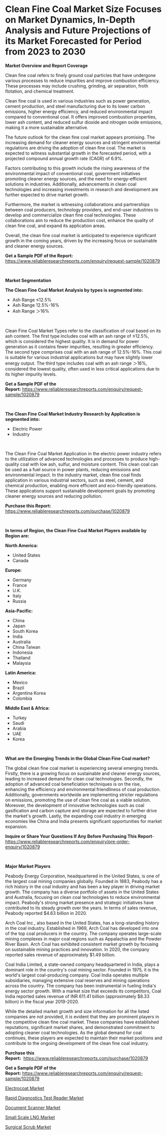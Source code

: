 <p><h1>Clean Fine Coal Market Size Focuses on Market Dynamics, In-Depth Analysis and Future Projections of its Market Forecasted for Period from 2023 to 2030</h1></p><p><strong>Market Overview and Report Coverage</strong></p>
<p><p>Clean fine coal refers to finely ground coal particles that have undergone various processes to reduce impurities and improve combustion efficiency. These processes may include crushing, grinding, air separation, froth flotation, and chemical treatment.</p><p>Clean fine coal is used in various industries such as power generation, cement production, and steel manufacturing due to its lower carbon emissions, higher energy efficiency, and reduced environmental impact compared to conventional coal. It offers improved combustion properties, lower ash content, and reduced sulfur dioxide and nitrogen oxide emissions, making it a more sustainable alternative.</p><p>The future outlook for the clean fine coal market appears promising. The increasing demand for cleaner energy sources and stringent environmental regulations are driving the adoption of clean fine coal. The market is expected to witness substantial growth in the forecasted period, with a projected compound annual growth rate (CAGR) of 6.9%.</p><p>Factors contributing to this growth include the rising awareness of the environmental impact of conventional coal, government initiatives promoting cleaner energy sources, and the need for energy-efficient solutions in industries. Additionally, advancements in clean coal technologies and increasing investments in research and development are further expected to drive market growth.</p><p>Furthermore, the market is witnessing collaborations and partnerships between coal producers, technology providers, and end-user industries to develop and commercialize clean fine coal technologies. These collaborations aim to reduce the production cost, enhance the quality of clean fine coal, and expand its application areas.</p><p>Overall, the clean fine coal market is anticipated to experience significant growth in the coming years, driven by the increasing focus on sustainable and cleaner energy sources.</p></p>
<p><strong>Get a Sample PDF of the Report:</strong> <a href="https://www.reliableresearchreports.com/enquiry/request-sample/1020879">https://www.reliableresearchreports.com/enquiry/request-sample/1020879</a></p>
<p>&nbsp;</p>
<p><strong>Market Segmentation</strong></p>
<p><strong>The Clean Fine Coal Market Analysis by types is segmented into:</strong></p>
<p><ul><li>Ash Range ≤12.5%</li><li>Ash Range 12.5%-16%</li><li>Ash Range ＞16%</li></ul></p>
<p>&nbsp;</p>
<p><p>Clean Fine Coal Market Types refer to the classification of coal based on its ash content. The first type includes coal with an ash range of ≤12.5%, which is considered the highest quality. It is in demand for power generation as it contains fewer impurities, resulting in greater efficiency. The second type comprises coal with an ash range of 12.5%-16%. This coal is suitable for various industrial applications but may have slightly lower energy output. The third type includes coal with an ash range ＞16%, considered the lowest quality, often used in less critical applications due to its higher impurity levels.</p></p>
<p><strong>Get a Sample PDF of the Report:</strong>&nbsp;<a href="https://www.reliableresearchreports.com/enquiry/request-sample/1020879">https://www.reliableresearchreports.com/enquiry/request-sample/1020879</a></p>
<p>&nbsp;</p>
<p><strong>The Clean Fine Coal Market Industry Research by Application is segmented into:</strong></p>
<p><ul><li>Electric Power</li><li>Industry</li></ul></p>
<p>&nbsp;</p>
<p><p>The Clean Fine Coal Market Application in the electric power industry refers to the utilization of advanced technologies and processes to produce high-quality coal with low ash, sulfur, and moisture content. This clean coal can be used as a fuel source in power plants, reducing emissions and environmental impact. In the industry market, clean fine coal finds application in various industrial sectors, such as steel, cement, and chemical production, enabling more efficient and eco-friendly operations. These applications support sustainable development goals by promoting cleaner energy sources and reducing pollution.</p></p>
<p><strong>Purchase this Report:</strong>&nbsp; <a href="https://www.reliableresearchreports.com/purchase/1020879">https://www.reliableresearchreports.com/purchase/1020879</a></p>
<p>&nbsp;</p>
<p><strong>In terms of Region, the Clean Fine Coal Market Players available by Region are:</strong></p>
<p>
    <p> <strong> North America: </strong>
        <ul>
            <li>United States</li>
            <li>Canada</li>
        </ul>
        </p> 
    <p> <strong> Europe: </strong>
        <ul>
            <li>Germany</li>
            <li>France</li>
            <li>U.K.</li>
            <li>Italy</li>
            <li>Russia</li>
        </ul>
        </p> 
    <p> <strong> Asia-Pacific: </strong>
        <ul>
            <li>China</li>
            <li>Japan</li>
            <li>South Korea</li>
            <li>India</li>
            <li>Australia</li>
            <li>China Taiwan</li>
            <li>Indonesia</li>
            <li>Thailand</li>
            <li>Malaysia</li>
        </ul>
        </p> 
    <p> <strong> Latin America: </strong>
        <ul>
            <li>Mexico</li>
            <li>Brazil</li>
            <li>Argentina Korea</li>
            <li>Colombia</li>
        </ul>
        </p> 
    <p> <strong> Middle East & Africa: </strong>
        <ul>
            <li>Turkey</li>
            <li>Saudi</li>
            <li>Arabia</li>
            <li>UAE</li>
            <li>Korea</li>
        </ul>
    </p>
    </p>
<p>&nbsp;</p>
<p><strong>What are the Emerging Trends in the Global Clean Fine Coal market?</strong></p>
<p><p>The global clean fine coal market is experiencing several emerging trends. Firstly, there is a growing focus on sustainable and cleaner energy sources, leading to increased demand for clean coal technologies. Secondly, the adoption of advanced coal beneficiation techniques is on the rise, enhancing the efficiency and environmental friendliness of coal production. Additionally, governments worldwide are implementing stricter regulations on emissions, promoting the use of clean fine coal as a viable solution. Moreover, the development of innovative technologies such as coal gasification and carbon capture and storage are expected to further drive the market's growth. Lastly, the expanding coal industry in emerging economies like China and India presents significant opportunities for market expansion.</p></p>
<p><strong>Inquire or Share Your Questions If Any Before Purchasing This Report</strong>- <a href="https://www.reliableresearchreports.com/enquiry/pre-order-enquiry/1020879">https://www.reliableresearchreports.com/enquiry/pre-order-enquiry/1020879</a></p>
<p>&nbsp;</p>
<p><strong>Major Market Players</strong></p>
<p><p>Peabody Energy Corporation, headquartered in the United States, is one of the largest coal mining companies globally. Founded in 1883, Peabody has a rich history in the coal industry and has been a key player in driving market growth. The company has a diverse portfolio of assets in the United States and Australia, focusing on clean coal technologies to reduce environmental impact. Peabody's strong market presence and strategic initiatives have contributed to its steady growth over the years. In terms of sales revenue, Peabody reported $4.63 billion in 2020.</p><p>Arch Coal Inc., also based in the United States, has a long-standing history in the coal industry. Established in 1969, Arch Coal has developed into one of the top coal producers in the country. The company operates large-scale mining complexes in major coal regions such as Appalachia and the Powder River Basin. Arch Coal has exhibited consistent market growth by focusing on sustainable mining practices and innovation. In 2020, the company reported sales revenue of approximately $1.49 billion.</p><p>Coal India Limited, a state-owned company headquartered in India, plays a dominant role in the country's coal mining sector. Founded in 1975, it is the world's largest coal-producing company. Coal India operates multiple subsidiaries, managing extensive coal reserves and mining operations across the country. The company has been instrumental in fueling India's energy sector growth. With a market size that exceeds its competitors, Coal India reported sales revenue of INR 611.41 billion (approximately $8.33 billion) in the fiscal year 2019-2020.</p><p>While the detailed market growth and size information for all the listed companies are not provided, it is evident that they are prominent players in the competitive clean fine coal market. These companies have established reputations, significant market shares, and demonstrated commitment to adopting cleaner coal technologies. As the global demand for coal continues, these players are expected to maintain their market positions and contribute to the ongoing development of the clean fine coal industry.</p></p>
<p><strong>Purchase this Report:</strong>&nbsp;&nbsp;<a href="https://www.reliableresearchreports.com/purchase/1020879">https://www.reliableresearchreports.com/purchase/1020879</a></p>
<p></p>
<p><strong>Get a Sample PDF of the Report:</strong>&nbsp;<a href="https://www.reliableresearchreports.com/enquiry/request-sample/1020879">https://www.reliableresearchreports.com/enquiry/request-sample/1020879</a></p>
<p><p><a href="https://github.com/PeterParrish5/Market-Research-Report-List-1/blob/main/electrocoat-market.md">Electrocoat Market</a></p><p><a href="https://www.reportprime.com/rapid-diagnostics-test-reader-r10531">Rapid Diagnostics Test Reader Market</a></p><p><a href="https://medium.com/@dritasmani2022/document-scanner-market-size-growth-forecast-2023-2030-e2baf3058294">Document Scanner Market</a></p><p><a href="https://www.linkedin.com/pulse/small-scale-lng-market-share-amp-new-trends-analysis-report-pkxfe/">Small Scale LNG Market</a></p><p><a href="https://github.com/WillieWoodard/Market-Research-Report-List-1/blob/main/surgical-scrub-market.md">Surgical Scrub Market</a></p></p>